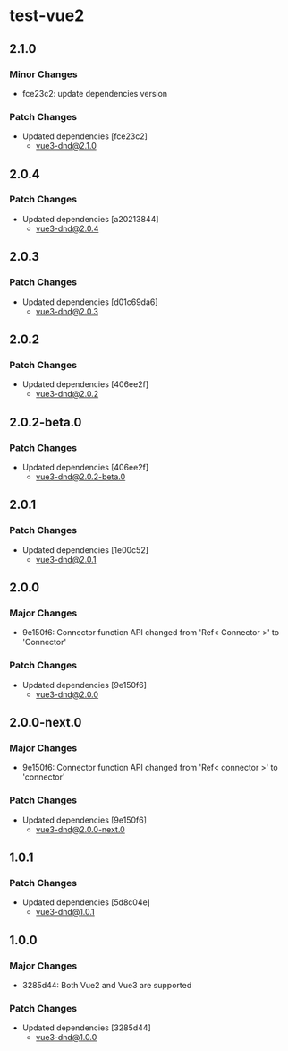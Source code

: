 # test-vue2

## 2.1.0

### Minor Changes

- fce23c2: update dependencies version

### Patch Changes

- Updated dependencies [fce23c2]
  - vue3-dnd@2.1.0

## 2.0.4

### Patch Changes

- Updated dependencies [a20213844]
  - vue3-dnd@2.0.4

## 2.0.3

### Patch Changes

- Updated dependencies [d01c69da6]
  - vue3-dnd@2.0.3

## 2.0.2

### Patch Changes

- Updated dependencies [406ee2f]
  - vue3-dnd@2.0.2

## 2.0.2-beta.0

### Patch Changes

- Updated dependencies [406ee2f]
  - vue3-dnd@2.0.2-beta.0

## 2.0.1

### Patch Changes

- Updated dependencies [1e00c52]
  - vue3-dnd@2.0.1

## 2.0.0

### Major Changes

- 9e150f6: Connector function API changed from 'Ref< Connector >' to 'Connector'

### Patch Changes

- Updated dependencies [9e150f6]
  - vue3-dnd@2.0.0

## 2.0.0-next.0

### Major Changes

- 9e150f6: Connector function API changed from 'Ref< connector >' to 'connector'

### Patch Changes

- Updated dependencies [9e150f6]
  - vue3-dnd@2.0.0-next.0

## 1.0.1

### Patch Changes

- Updated dependencies [5d8c04e]
  - vue3-dnd@1.0.1

## 1.0.0

### Major Changes

- 3285d44: Both Vue2 and Vue3 are supported

### Patch Changes

- Updated dependencies [3285d44]
  - vue3-dnd@1.0.0
